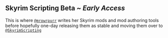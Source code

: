 ## Skyrim Scripting Beta ~ _Early Access_

This is where [`@mrowrpurr`](https://github.com/mrowrpurr) writes her Skyrim mods and mod authoring tools before hopefully one-day releasing them as stable and moving them over to [`@SkyrimScripting`](https://github.com/SkyrimScripting)
